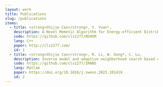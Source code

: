 ```yaml
---
layout: work
title: Publications
slug: /publications
items:
  - title: <strong>Shijie Cao</strong>, Y. Yuan*,
    description: A Novel Memetic Algorithm for Energy-efficient Distributed Heterogeneous Flexible Job Shop Scheduling：Case Studies in UAVs Delivery, IEEE Internet of Things Journal. Aug, 2024, Under review.
    code: https://github.com/cls1277/NSHSM
    lang: C++
    paper: http://cls1277.com/
    id: 1
  - title: <strong>Shijie Cao</strong>, R. Li, W. Gong*, C. Lu, 
    description: Inverse model and adaptive neighborhood search based cooperative optimizer for energy-efficient distributed flexible job shop scheduling, Swarm and Evolutionary Computation. Oct, 2023, Accept.
    code: https://github.com/cls1277/IMANS
    lang: Matlab
    paper: https://doi.org/10.1016/j.swevo.2023.101419
    id: 2
---
```


<!-- This is an example of a "Work" page, displaying your work, your interests, your projects. -->
<br />
<br />
